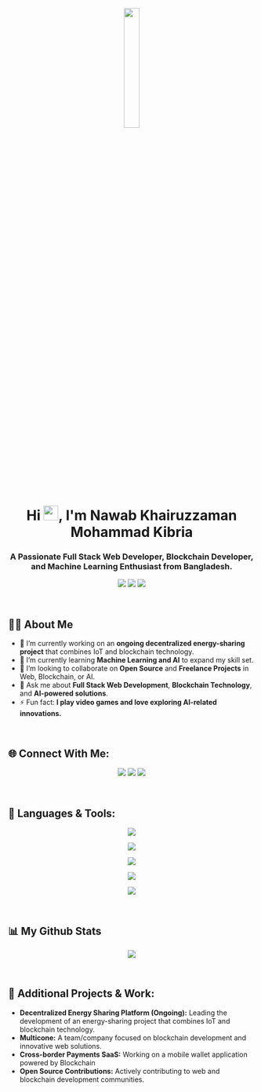 <div align="center"><img width="25%" height="auto" src="https://img.icons8.com/external-kiranshastry-lineal-color-kiranshastry/256/000000/external-developer-coding-kiranshastry-lineal-color-kiranshastry.png"/></div>

<h1 align="center">Hi <img src="https://raw.githubusercontent.com/MartinHeinz/MartinHeinz/master/wave.gif" width="30px">, I'm Nawab Khairuzzaman Mohammad Kibria</h1>
<h3 align="center">A Passionate Full Stack Web Developer, Blockchain Developer, and Machine Learning Enthusiast from Bangladesh.</h3>

<p align="center">
  <a href="https://kibria.me"><img src="https://img.shields.io/badge/Portfolio-Visit-brightgreen?style=flat-square&logo=google-chrome"></a>
  <a href="mailto:nawabkhairuzzaman@gmail.com"><img src="https://img.shields.io/badge/Email-nawabkhairuzzaman@gmail.com-red?style=flat-square&logo=gmail"></a>
  <a href="https://www.linkedin.com/in/nawab-kibria/"><img src="https://img.shields.io/badge/LinkedIn-nawab69-blue?style=flat-square&logo=linkedin"></a>
</p>

<br />

## 👨‍💻 About Me

- 🔭 I’m currently working on an **ongoing decentralized energy-sharing project** that combines IoT and blockchain technology.
- 🌱 I’m currently learning **Machine Learning and AI** to expand my skill set.
- 👯 I’m looking to collaborate on **Open Source** and **Freelance Projects** in Web, Blockchain, or AI.
- 💬 Ask me about **Full Stack Web Development**, **Blockchain Technology**, and **AI-powered solutions**.
- ⚡ Fun fact: **I play video games and love exploring AI-related innovations.**

<br />

## 🌐 Connect With Me:

<p align="center">
  <a href="https://www.linkedin.com/in/nawab69/"><img src="https://img.icons8.com/fluent/48/000000/linkedin.png" /></a>
  <a href="https://twitter.com/nawab_kibria"><img src="https://img.icons8.com/fluent/48/000000/twitter.png" /></a>
  <a href="https://www.instagram.com/nawab_kibria/"><img src="https://img.icons8.com/fluent/48/000000/instagram-new.png" /></a>
</p>

<br />

## 🚀 Languages & Tools:

<p align="center">
  <a href="#">
    <img src="https://skillicons.dev/icons?i=js,ts,wasm,solidity,php,cpp,java,python,go,rust" />
  </a>
</p>

<p align="center">
  <a href="#">
    <img src="https://skillicons.dev/icons?i=nestjs,react,nextjs,vite,remix,express,laravel,flutter,cypress,jest" />
  </a>
</p>

<p align="center">
  <a href="#">
    <img src="https://skillicons.dev/icons?i=mongodb,mysql,postgres,firebase,kafka,redis,rabbitmq" />
  </a>
</p>

<p align="center">
  <a href="#">
    <img src="https://skillicons.dev/icons?i=docker,kubernetes,jenkins,git,github,aws,googlecloud,terraform,nginx" />
  </a>
</p>
<p align="center">
  <a href="#">
    <img src="https://skillicons.dev/icons?i=vscode,postman,blender,figma,ai,ps,xd,anaconda,tensorflow" />
  </a>
</p>

<br/>

## 📊 My Github Stats

<p align="center">
  <a href="https://github.com/nawab69"><img src="https://github-readme-streak-stats.herokuapp.com/?user=nawab69&theme=black-ice&hide_border=true&stroke=0000&background=060A0CD0"/></a>
</p>

<br/>

## 🔗 Additional Projects & Work:

- **Decentralized Energy Sharing Platform (Ongoing):** Leading the development of an energy-sharing project that combines IoT and blockchain technology.
- **Multicone:** A team/company focused on blockchain development and innovative web solutions.
- **Cross-border Payments SaaS:** Working on a mobile wallet application powered by Blockchain
- **Open Source Contributions:** Actively contributing to web and blockchain development communities.

<br/>
